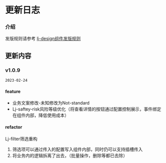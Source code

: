 # 更新日志

### 介绍

发版规则请参考 [lj-design组件发版规则](https://lengjingqicai.feishu.cn/docs/doccnbpAF9S5kkG3GU4YeJKx6Kh)


## 更新内容

### v1.0.9
`2023-02-24`
#### feature
- 业务文案修改-未知修改为Not-standard
- Lj-saftey-risk风险等级优化（将查看详情的按钮通过配置控制展示，事件绑定在组件内部，降低使用成本）
#### refactor
Lj-filter筛选重构
  1. 筛选项可以通过传入的配置写入组件内部，同时仍可以支持插槽传入
  2. 将业务内的逻辑拆离了出去，（批量操作，删除等都已去除） 
